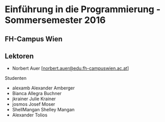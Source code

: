 

# Einführung in die Programmierung - Sommersemester 2016
## FH-Campus Wien 

## Lektoren
+ Norbert Auer [norbert.auer@edu.fh-campuswien.ac.at]

 Studenten

+ alexamb Alexander Amberger
+ Bianca Allegra Buchner 
+ jkrainer Julie Krainer
+ josmos Josef Moser
+ ShellMangan Shelley Mangan
+ Alexander Tolios

